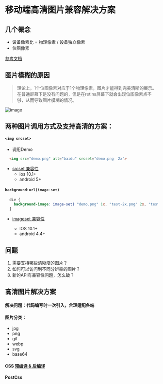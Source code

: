 # 移动端高清图片兼容解决方案

## 几个概念

- 设备像素比 = 物理像素 / 设备独立像素 
- 位图像素

[参考文档](http://div.io/topic/1092)


## 图片模糊的原因

> 理论上，1个位图像素对应于1个物理像素，图片才能得到完美清晰的展示。在普通屏幕下是没有问题的，但是在retina屏幕下就会出现位图像素点不够，从而导致图片模糊的情况。


![image](http://divio.qiniudn.com/Fuex59zSiV9pbaJG-s9wg_UpCERP)

## 两种图片调用方式及支持高清的方案：

#### ```<img srcset>```

- 调用Demo
```html
  <img src="demo.png" alt="baidu" srcset="demo.png  2x">
```

- [srcset 兼容性](http://caniuse.com/#search=srcset)
  - ios 10.1+
  - android  5+



#### ```background:url(image-set)```
```css
  div {
    background-image: image-set( "demo.png" 1x, "test-2x.png" 2x, "test-print.png" 600dpi );
  }
```

- [imageset 兼容性](http://caniuse.com/#search=image-set)

  - IOS 10.1+
  - android  4.4+



## 问题

1. 需要支持哪些清晰度的图片？
2. 如何可以访问到不同分辨率的图片？
3. 新的API有兼容性问题，怎么破？


## 高清图片解决方案
#### 解决问题：代码编写时一次引入，合理适配各端

#### 图片分类：
  - jpg
  - png
  - gif
  - webp
  - svg
  - base64



#### CSS  [预编译 & 后编译](http://www.kuqin.com/shuoit/20150210/344790.html)

#### PostCss
